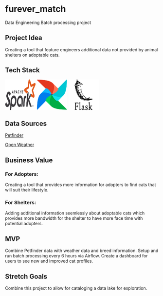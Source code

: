 # furever_match
Data Engineering Batch processing project

## Project Idea
Creating a tool that feature engineers additional data not provided by animal shelters on adoptable cats.

## Tech Stack

<img src="https://github.com/amp5/furever_match/blob/master/pictures/spark.png" width="100" height="100">   <img src="https://github.com/amp5/furever_match/blob/master/pictures/airflow.png" width="100" height="100">   <img src="https://github.com/amp5/furever_match/blob/master/pictures/flask.png" width="100" height="100">

## Data Sources

[Petfinder](https://www.petfinder.com/)

[Open Weather](https://openweathermap.org/)

## Business Value

### For Adopters:
Creating a tool that provides more information for adopters to find cats that will suit their lifestyle.

### For Shelters:
Adding additional information seemlessly about adoptable cats which provides more bandwidth for the shelter to have more face time with potential adopters.


## MVP
Combine Petfinder data with weather data and breed information. Setup and run batch processing every 6 hours via Airflow. Create a dashboard for users to see new and improved cat profiles. 

## Stretch Goals
Combine this project to allow for cataloging a data lake for exploration.


